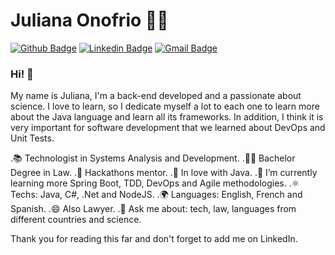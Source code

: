 # Juliana Onofrio :woman_technologist:

[![Github Badge](https://img.shields.io/badge/-Github-000?style=flat-square&logo=Github&logoColor=white&link=https://github.com/JulianaOnofrio)](https://github.com/JulianaOnofrio)
[![Linkedin Badge](https://img.shields.io/badge/-LinkedIn-blue?style=flat-square&logo=Linkedin&logoColor=white&link=https://www.linkedin.com/in/julianaonofrio/)](https://www.linkedin.com/in/julianaonofrio/)
[![Gmail Badge](https://img.shields.io/badge/-Gmail-c14438?style=flat-square&logo=Gmail&logoColor=white&link=mailto:julianadeonofrio@gmail.com)](mailto:julianadeonofrio@gmail.com/)

### Hi! 👋

My name is Juliana, I'm a back-end developed and a passionate about science.
I love to learn, so I dedicate myself a lot to each one to learn more about the Java language and learn all its frameworks. In addition, I think it is very important for software development that we learned about DevOps and Unit Tests.

.📚 Technologist in Systems Analysis and Development.
.👩‍🎓 Bachelor Degree in Law.
.🏢 Hackathons mentor.
.💙 In love with Java.
.🌱 I’m currently learning more Spring Boot, TDD, DevOps and Agile methodologies.
.⚛  Techs: Java, C#, .Net and NodeJS.
.🌍 Languages: English, French and Spanish.
.😄 Also Lawyer.
.💬 Ask me about: tech, law, languages from different countries and science.

Thank you for reading this far and don't forget to add me on LinkedIn.
